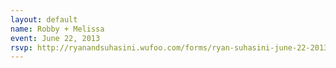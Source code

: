 ```yaml
---
layout: default
name: Robby + Melissa
event: June 22, 2013
rsvp: http://ryanandsuhasini.wufoo.com/forms/ryan-suhasini-june-22-2013/
---
```

